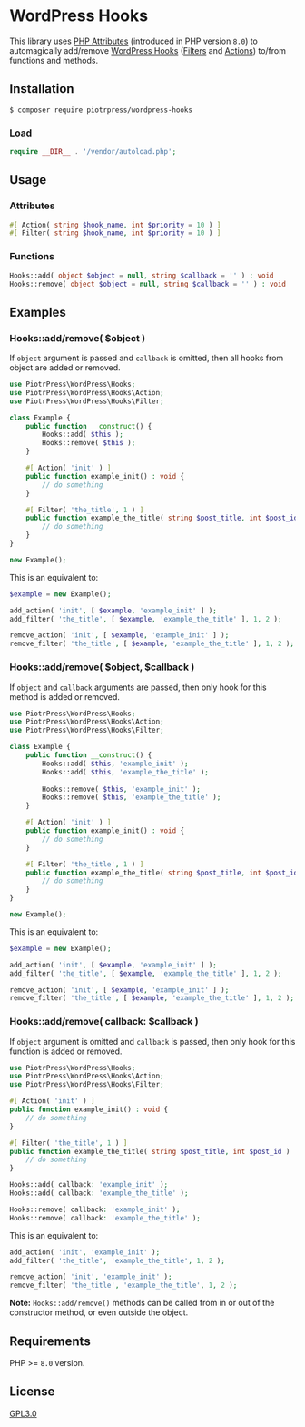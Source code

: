 # WordPress Hooks

This library uses [PHP Attributes](https://www.php.net/manual/en/language.attributes.overview.php) (introduced in PHP version `8.0`) to automagically add/remove [WordPress Hooks](https://developer.wordpress.org/plugins/hooks/) ([Filters](https://codex.wordpress.org/Plugin_API/Filter_Reference) and [Actions](https://codex.wordpress.org/Plugin_API/Action_Reference)) to/from functions and methods.

## Installation

```console
$ composer require piotrpress/wordpress-hooks
```

### Load

```php
require __DIR__ . '/vendor/autoload.php';
```

## Usage

### Attributes

```php
#[ Action( string $hook_name, int $priority = 10 ) ]
#[ Filter( string $hook_name, int $priority = 10 ) ]
```

### Functions

```php
Hooks::add( object $object = null, string $callback = '' ) : void
Hooks::remove( object $object = null, string $callback = '' ) : void
```

## Examples

### Hooks::add/remove( $object )

If `object` argument is passed and `callback` is omitted, then all hooks from object are added or removed.

```php
use PiotrPress\WordPress\Hooks;
use PiotrPress\WordPress\Hooks\Action;
use PiotrPress\WordPress\Hooks\Filter;

class Example {
    public function __construct() {
        Hooks::add( $this );
        Hooks::remove( $this );
    }

    #[ Action( 'init' ) ]
    public function example_init() : void {
        // do something
    }

    #[ Filter( 'the_title', 1 ) ]
    public function example_the_title( string $post_title, int $post_id ) : string {
        // do something
    }
}

new Example();
```

This is an equivalent to:

```php
$example = new Example();

add_action( 'init', [ $example, 'example_init' ] );
add_filter( 'the_title', [ $example, 'example_the_title' ], 1, 2 );

remove_action( 'init', [ $example, 'example_init' ] );
remove_filter( 'the_title', [ $example, 'example_the_title' ], 1, 2 );
```

### Hooks::add/remove( $object, $callback )

If `object` and `callback` arguments are passed, then only hook for this method is added or removed.

```php
use PiotrPress\WordPress\Hooks;
use PiotrPress\WordPress\Hooks\Action;
use PiotrPress\WordPress\Hooks\Filter;

class Example {
    public function __construct() {
        Hooks::add( $this, 'example_init' );
        Hooks::add( $this, 'example_the_title' );
        
        Hooks::remove( $this, 'example_init' );
        Hooks::remove( $this, 'example_the_title' );
    }

    #[ Action( 'init' ) ]
    public function example_init() : void {
        // do something
    }

    #[ Filter( 'the_title', 1 ) ]
    public function example_the_title( string $post_title, int $post_id ) : string {
        // do something
    }
}

new Example();
```

This is an equivalent to:

```php
$example = new Example();

add_action( 'init', [ $example, 'example_init' ] );
add_filter( 'the_title', [ $example, 'example_the_title' ], 1, 2 );

remove_action( 'init', [ $example, 'example_init' ] );
remove_filter( 'the_title', [ $example, 'example_the_title' ], 1, 2 );
```

### Hooks::add/remove( callback: $callback )

If `object` argument is omitted and `callback` is passed, then only hook for this function is added or removed.

```php
use PiotrPress\WordPress\Hooks;
use PiotrPress\WordPress\Hooks\Action;
use PiotrPress\WordPress\Hooks\Filter;

#[ Action( 'init' ) ]
public function example_init() : void {
    // do something
}

#[ Filter( 'the_title', 1 ) ]
public function example_the_title( string $post_title, int $post_id ) : string {
    // do something
}

Hooks::add( callback: 'example_init' );
Hooks::add( callback: 'example_the_title' );

Hooks::remove( callback: 'example_init' );
Hooks::remove( callback: 'example_the_title' );
```

This is an equivalent to:

```php
add_action( 'init', 'example_init' );
add_filter( 'the_title', 'example_the_title', 1, 2 );

remove_action( 'init', 'example_init' );
remove_filter( 'the_title', 'example_the_title', 1, 2 );
```

**Note:** `Hooks::add/remove()` methods can be called from in or out of the constructor method, or even outside the object.

## Requirements

PHP >= `8.0` version.

## License

[GPL3.0](license.txt)
